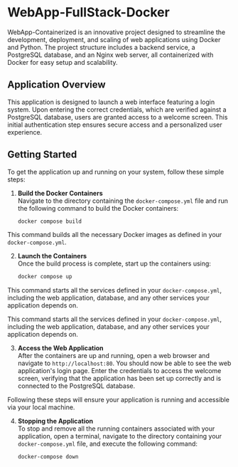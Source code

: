 # WebApp-FullStack-Docker

WebApp-Containerized is an innovative project designed to streamline the development, deployment, and scaling of web applications using Docker and Python. The project structure includes a backend service, a PostgreSQL database, and an Nginx web server, all containerized with Docker for easy setup and scalability.

## Application Overview

This application is designed to launch a web interface featuring a login system. Upon entering the correct credentials, which are verified against a PostgreSQL database, users are granted access to a welcome screen. This initial authentication step ensures secure access and a personalized user experience.

## Getting Started

To get the application up and running on your system, follow these simple steps:

1. **Build the Docker Containers**  
   Navigate to the directory containing the `docker-compose.yml` file and run the following command to build the Docker containers:
   
   ```bash
   docker compose build

This command builds all the necessary Docker images as defined in your `docker-compose.yml`.

2. **Launch the Containers**  
Once the build process is complete, start up the containers using:

     ```bash
   docker compose up

This command starts all the services defined in your `docker-compose.yml`, including the web application, database, and any other services your application depends on.

This command starts all the services defined in your `docker-compose.yml`, including the web application, database, and any other services your application depends on.

3. **Access the Web Application**  
After the containers are up and running, open a web browser and navigate to `http://localhost:80`. You should now be able to see the web application's login page. Enter the credentials to access the welcome screen, verifying that the application has been set up correctly and is connected to the PostgreSQL database.

Following these steps will ensure your application is running and accessible via your local machine.

4. **Stopping the Application**  
   To stop and remove all the running containers associated with your application, open a terminal, navigate to the directory containing your `docker-compose.yml` file, and execute the following command:
   
      ```bash
   docker-compose down


